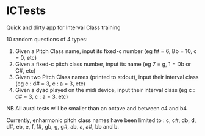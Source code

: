 # ICTests
Quick and dirty app for Interval Class training

10 random questions of 4 types:

1. Given a Pitch Class name, input its fixed-c number (eg f# = 6, Bb = 10, c = 0, etc)
2. Given a fixed-c pitch class number, input its name (eg 7 = g, 1 = Db or C#, etc)
3. Given two Pitch Class names (printed to stdout), input their interval class (eg c : d# = 3, c : a = 3, etc)
4. Given a dyad played on the midi device, input their interval class (eg c : d# = 3, c : a = 3, etc)

NB All aural tests will be smaller than an octave and between c4 and b4

Currently, enharmonic pitch class names have been limited to : c, c#, db, d, d#, eb, e, f, f#, gb, g, g#, ab, a, a#, bb and  b.
